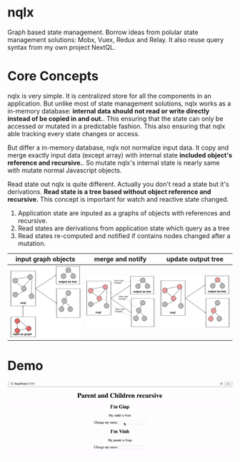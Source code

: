 # nqlx
Graph based state management. Borrow ideas from polular state management solutions: Mobx, Vuex, Redux and Relay. It also reuse query syntax from my own project NextQL.

# Core Concepts
nqlx is very simple. It is centralized store for all the components in an application. But unlike most of state management solutions, nqlx works as a in-memory database: **internal data should not read or write directly instead of be copied in and out.**. This ensuring that the state can only be accessed or mutated in a predictable fashion. This also ensuring that nqlx able tracking every state changes or access.

But differ a in-memory database, nqlx not normalize input data. It copy and merge exactly input data (except array) with internal state **included object's reference and recursive.**. So mutate nqlx's internal state is nearly same with mutate normal Javascript objects.

Read state out nqlx is quite different. Actually you don't read a state but it's derivations. **Read state is a tree based without object reference and recursive.** This concept is important for watch and reactive state changed.

1. Application state are inputed as a graphs of objects with references and recursive.
2. Read states are derivations from application state which query as a tree 
3. Read states re-computed and notified if contains nodes changed after a mutation.

|input graph objects| merge and notify| update output tree|
| ------------- | ------------- | ---- |
| <img src="images/nxql1.png" width="300">  | <img src="images/nxql2.png" width="300">  |<img src="images/nxql3.png" width="300"> |

# Demo
<img src="images/nxql-demo2.gif">


